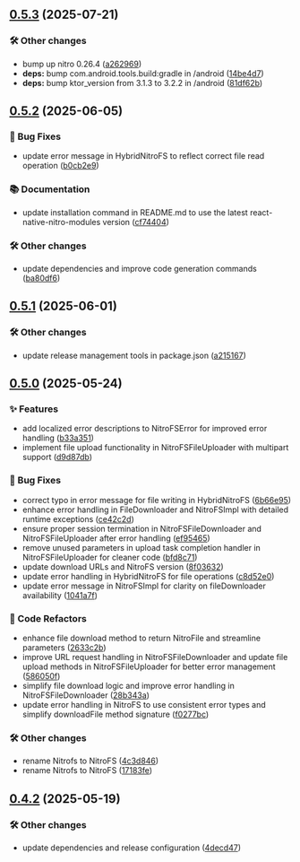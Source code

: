 ## [0.5.3](https://github.com/patrickkabwe/react-native-nitro-fs/compare/v0.5.2...v0.5.3) (2025-07-21)

### 🛠️ Other changes

* bump up nitro 0.26.4 ([a262969](https://github.com/patrickkabwe/react-native-nitro-fs/commit/a26296958f779aa0e43cebe58ede791dda51ca3c))
* **deps:** bump com.android.tools.build:gradle in /android ([14be4d7](https://github.com/patrickkabwe/react-native-nitro-fs/commit/14be4d7bf9842e04b63d64487b44b60f4d605b99))
* **deps:** bump ktor_version from 3.1.3 to 3.2.2 in /android ([81df62b](https://github.com/patrickkabwe/react-native-nitro-fs/commit/81df62ba59f8b34317f1726c2b9f88559f105b8b))

## [0.5.2](https://github.com/patrickkabwe/react-native-nitro-fs/compare/v0.5.1...v0.5.2) (2025-06-05)

### 🐛 Bug Fixes

* update error message in HybridNitroFS to reflect correct file read operation ([b0cb2e9](https://github.com/patrickkabwe/react-native-nitro-fs/commit/b0cb2e9ab9cb50cbccb55b887085c4668cd0a78e))

### 📚 Documentation

* update installation command in README.md to use the latest react-native-nitro-modules version ([cf74404](https://github.com/patrickkabwe/react-native-nitro-fs/commit/cf744047a4a86b843765fb3158a3fca3cbd0f051))

### 🛠️ Other changes

* update dependencies and improve code generation commands ([ba80df6](https://github.com/patrickkabwe/react-native-nitro-fs/commit/ba80df6c19aa8aef75918e4115213b28d7fb7d39))

## [0.5.1](https://github.com/patrickkabwe/react-native-nitro-fs/compare/v0.5.0...v0.5.1) (2025-06-01)

### 🛠️ Other changes

* update release management tools in package.json ([a215167](https://github.com/patrickkabwe/react-native-nitro-fs/commit/a215167fcfc18778603b2f6bb92a4cb74d05f9db))

## [0.5.0](https://github.com/patrickkabwe/react-native-nitro-fs/compare/v0.4.2...v0.5.0) (2025-05-24)

### ✨ Features

* add localized error descriptions to NitroFSError for improved error handling ([b33a351](https://github.com/patrickkabwe/react-native-nitro-fs/commit/b33a351830f50d4b93dac2c2ce1e57e191144b4f))
* implement file upload functionality in NitroFSFileUploader with multipart support ([d9d87db](https://github.com/patrickkabwe/react-native-nitro-fs/commit/d9d87db2801ed6cf2d833d3f651bb75e079cf5f3))

### 🐛 Bug Fixes

* correct typo in error message for file writing in HybridNitroFS ([6b66e95](https://github.com/patrickkabwe/react-native-nitro-fs/commit/6b66e95207770df2789371d527c49999f0c522e0))
* enhance error handling in FileDownloader and NitroFSImpl with detailed runtime exceptions ([ce42c2d](https://github.com/patrickkabwe/react-native-nitro-fs/commit/ce42c2d3dd5e05e7feaf9f8978514fb7857bedb0))
* ensure proper session termination in NitroFSFileDownloader and NitroFSFileUploader after error handling ([ef95465](https://github.com/patrickkabwe/react-native-nitro-fs/commit/ef954652727a635e95a649d4d1b98cdbd9b6de8f))
* remove unused parameters in upload task completion handler in NitroFSFileUploader for cleaner code ([bfd8c71](https://github.com/patrickkabwe/react-native-nitro-fs/commit/bfd8c71a6ec7425962900d264f321acbeca3bfcb))
* update download URLs and NitroFS version ([8f03632](https://github.com/patrickkabwe/react-native-nitro-fs/commit/8f036324749a7c28fca71095f2cb35300e44be6c))
* update error handling in HybridNitroFS for file operations ([c8d52e0](https://github.com/patrickkabwe/react-native-nitro-fs/commit/c8d52e0d96deaa7042f5c07e3e05c7442dc2e5bd))
* update error message in NitroFSImpl for clarity on fileDownloader availability ([1041a7f](https://github.com/patrickkabwe/react-native-nitro-fs/commit/1041a7f62097fffa5f6b1c14e6280bbb42cbab66))

### 🔄 Code Refactors

* enhance file download method to return NitroFile and streamline parameters ([2633c2b](https://github.com/patrickkabwe/react-native-nitro-fs/commit/2633c2bcc00a8148feceffde96009ba076e0cac5))
* improve URL request handling in NitroFSFileDownloader and update file upload methods in NitroFSFileUploader for better error management ([586050f](https://github.com/patrickkabwe/react-native-nitro-fs/commit/586050f94e6cbc954d78ef9878e332572985ba8f))
* simplify file download logic and improve error handling in NitroFSFileDownloader ([28b343a](https://github.com/patrickkabwe/react-native-nitro-fs/commit/28b343a9f51e7e071b1d50deaa0450caeb4aa0ff))
* update error handling in NitroFS to use consistent error types and simplify downloadFile method signature ([f0277bc](https://github.com/patrickkabwe/react-native-nitro-fs/commit/f0277bc8d20561a8d772b5ed50092c8c1bf73e5a))

### 🛠️ Other changes

* rename Nitrofs to NitroFS ([4c3d846](https://github.com/patrickkabwe/react-native-nitro-fs/commit/4c3d8468b4473bb80cf6a84cc9004f3c7a85c6e2))
* rename Nitrofs to NitroFS ([17183fe](https://github.com/patrickkabwe/react-native-nitro-fs/commit/17183fe2fef6333cee8ea8482fcd5a35df827bec))

## [0.4.2](https://github.com/patrickkabwe/react-native-nitro-fs/compare/v0.4.1...v0.4.2) (2025-05-19)

### 🛠️ Other changes

* update dependencies and release configuration ([4decd47](https://github.com/patrickkabwe/react-native-nitro-fs/commit/4decd470e3a6796f4c4564beb4a42ec50a486864))
